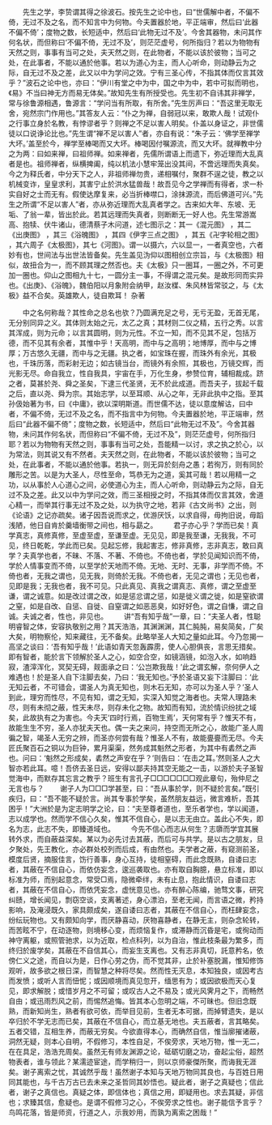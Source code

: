 <!-- { "loadSidebar": true } -->
　　先生之学，李贽谓其得之徐波石。按先生之论中也，曰“世儒解中者，不偏不倚，无过不及之名，而不知言中为何物。今夫置器於地，平正端审，然后曰‘此器不偏不倚’；度物之数，长短适中，然后曰‘此物无过不及’。今舍其器物，未问其作何名状，而但称曰‘不偏不倚，无过不及’，则茫茫虚号，何所指归？若以为物物有天然之则，事事有当可之处，夫天然之则，在此物者，不能以该於彼物；当可之处，在此事者，不能以通於他事。若以为道心为主，而人心听命，则动静云为之际，自无过不及之差，此又以中为学问之效。宁有三圣心传，不指其体而仅言其效乎？”波石之论中也，亦曰：“伊川有堂之中为中，国之中为中，若中可拟而明也，《易》不当曰神无方而易无体矣。”故知先生有所授受也。先生初不自讳其非禅学，常与徐鲁源相遇，鲁源言：“学问当有所取，有所舍。”先生厉声曰：“吾这里无取无舍，宛然宗门作用也。”其答友人云：“仆之为禅，自弱冠以来，敢欺人哉！试观仆之行事立身於名教，有悖谬者乎？则禅之不足以害人明矣。仆盖以身证之，非世儒徒以口说诤论比也。”先生谓“禅不足以害人”者，亦自有说：“朱子云：‘佛学至禅学大坏。’盖至於今，禅学至棒喝而又大坏。棒喝因付嘱源流，而又大坏。就禅教中分之为两：曰如来禅，曰祖师禅。如来禅者，先儒所谓语上而遗下，弥近理而大乱真者是也。祖师禅者，纵横捭阖，纯以机法小慧牢笼出没其间，不啻远理而失真矣。今之为释氏者，中分天下之人，非祖师禅勿贵，递相嘱付，聚群不逞之徒，教之以机械变诈，皇皇求利，其害宁止於洪水猛兽哉！故吾见今之学禅而有得者，求一朴实自好之士而无有。假使达摩复来，必当折棒噤口，涂抹源流，而后佛道可兴。”先生之所谓“不足以害人”者，亦从弥近理而大乱真者学之。古来如大年、东坡、无垢、了翁一辈，皆出於此。若其远理而失真者，则断断无一好人也。先生常游嵩高、抱犊、伏牛诸山，德清蔡子木问道，述七图示之：其一《混元图》 ，其二《出庚图》 ，其三《浴魄图》 ，其四《伊字三点之图》 ，其五《卍字轮相之图》 ，其六周子《太极图》，其七《河图》。谓一以摄六，六以显一，一者真空也，六者妙有也，世间法与出世法皆备矣。先生盖见沩仰以图相创立宗旨，与《太极图》相似，故扭合为一，而不顾其理之然否也。夫《太极》只一圈耳，一圈之外，不可更加一圈也。仰山之图相九十七，一圆分主一事，不得谓之混元矣。是故形同而实异也。《出庚》、《浴魄》，魏伯阳以月象附会纳甲，赵汝楳、朱风林皆常驳之，与《太极》益不合矣。英雄欺人，徒自欺耳！
杂著

　　中之名何称哉？其性命之总名也欤？乃圆满充足之号，无亏无盈，无首无尾，无分别同异之义。其体则太始之元，太乙之真；其材则二仪之精，五行之秀。以言其浑成，则为元命；以言其圆明，则为元性。不立一知，而不见其不足，包括万德，而不见其有余者，其惟中乎！天高明，而中与之高明；地博厚，而中与之博厚；万古悠久无疆，而中与之无疆。执之者，如宝珠在握，而珠外有余光，其极也，千珠历落，而彩射无边；如古镜当台，而镜外有余照，其极也，万镜交辉，而光影无尽。命自我立，性自我具，宇宙在手，万化生身，参赞位育，辅相裁成。跻之者，莫甚於尧、舜之圣矣，下逮三代圣贤，无不於此成道。而吾夫子，拔起千载之后，直以尧、舜为宗。其始志学，以至耳顺、从心之年，无非此执中之指。至其孙伋始著为书，曰《中庸》，欲以深明斯道。而世儒不达，徒以意度解诂，曰中者，不偏不倚，无过不及之名，而不指言中为何物。今夫置器於地，平正端审，然后曰“此器不偏不倚”；度物之数，长短适中，然后曰“此物无过不及”。今舍其器物，未问其作何名状，而但称曰“不偏不倚，无过不及”，则茫茫虚号，何所指归耶？若以为物物有天然之则，事事有当可之处，吾能精一以讨，求之执之於心，以为常法，则其说又有不然者。夫天然之则，在此物者，不能以该於彼物；当可之处，在此事者，不能以通於他事。若执一，则无异於刻舟之愚；若徇万，则有同於雕形之苦。以是为大圣人，尽性至命，笃恭无为之道，奚其可哉！若以用精一之功，以从事於人心道心之间，必使道心为主，而人心听命，则动静云为之际，自无过不及之差。此又以中为学问之效，而三圣相授之时，不指其体而仅言其效，舍道心精一，而举其行事无过不及之处，以为执守之地，若非《古文尚书》之出，则《论语》之记亦疏矣。诸子因吾说而求之，优游厌饫，以求自得，毋拘旧说，毋蹈浅陋，他日自肯於羹墙衡带之间也，相与勗之。
　　君子亦心乎？学而已矣！真学真志，真修真修，至虚至虚，至谦至虚。无见见，即是我至谦，无我我，不可见，终日乾乾，学此而已矣。见起忘修，我起害志，修非真修，志非真志，敢曰真学？夫真学也者，不昧、不落、不著、不倚也。不倚也者，学於见闻知识而不倚，学於人情事变而不倚，以至学於天地而不倚。无地、无时、无事，非学而不倚。不倚也者，无我之谓也，见无我，则倚於无我。不倚也者，无见之谓也；无见也者，见即是我；无我也者，我不可见。只此真见、真我之谓真志、真修，谓之至虚至谦，谓之诚意。如是改过谓之改，如是惩忿谓之惩，如是徙义谓之徙，如是窒欲谓之窒，如是自改、自惩、自徙、自窒谓之如恶恶臭，如好好色，谓之自慊，谓之自诚。夫诚之者，性也，非见也。
　　讲“吾有知乎哉”一章，曰：“夫圣人者，性聪明睿智之体，安容执敬别之用？其天浩浩，其渊渊渊，其仁肫肫，易矣简矣，广矣大矣，明物察伦，知来藏往，无不备矣。此略举圣人大知之量如此耳。今乃忽揭一高坚之谈曰：‘吾有知乎哉！’此语如青天忽轰霹雳，使人心胆俱丧，言思无措矣。即有智者，能於言下领解於圣人之心，如空合空，如镜涵镜，如泡入水，如响趋寂，渣滓浑化，冥契无碍，觌面承之曰：‘公岂欺我哉！’此之谓玄解，奈何伊人之难遇也！於是圣人自下注脚去矣，乃曰：‘我无知也。’予於圣语又妄下注脚曰：‘此无知云者，不可错会，谓圣人为真无知也，则木石无知，亦可以为圣人乎？’圣人到此，理穷而性尽，不见有知，谓之无知，实深入知觉之海者也。夫常人理路未尽，则有未彻之蔽，性天未尽，则存未化之物。故知而有知，流於情识纷扰之域矣，此故执有之为害也。今夫天‘四时行焉，百物生焉’，天何常有乎？惟天不有，故能生生不穷，圣人亦犹夫天也。偶一夫之来问，持空而无所之心，故能广圣人周徧之智，竭圣人无穷之辨，而圣亦何尝有哉？惟圣人不有，故能亹亹而无尽。今夫匠氏聚百石之铜以为巨钟，累月渠渠，然务成其魁然之形者，为其中有砉然之声也。问曰：‘魁然之形成矣，砉然之声安在乎？’则告曰：‘在击之耳。’然则圣人之大智亦若此耳。噫！吾侪去圣日远，安得以鄙夫持其空无能之一击，以游於夫子圣智觉海中，而默存其忘言之教乎？班生有言孔子□□□□□□□观此章句，殆仲尼之无言也与？
　　谢子人为□□□学甚至，曰：“吾从事於学，则不疑於言矣。”既引疾归，曰：“吾不能不疑於言。尚其专事於学矣，虽然朋友益远，微言难析，吾其困乎！”大洲於是为定志明学之论，曰：“夫至尊者道也，至乐者学也，学以闻道，志以成学也。然而学不信心久矣，惟其不信自心，是以志无由立。盖此心不失，即名为志，此志不失，即臻道域也。
　　今先不信心而志从何生？志隳而学宜其展转外求，而自蔽益深矣。某以为必先讨去其蔽，而后可与共学。是以古之朋友，旦夕聚处，先王教化，亦必群处校列而后成，有由然也。夫学者之蔽，有窥测前圣，模度后贤，摘服佳言，饬行善事，身心互持，徒相窒碍，而此念既熟，自诿曰志者，其蔽在不信自心，而依仿妄念，逡巡袭取也。亦有取自胸臆，悬立标准，即以标准为师，而别起意念，常受□焉，隐微牵绊，未有止息，抱此情识，自诿曰志者，其蔽在不信自心，而依凭妄念，虚恍意见也。亦有醉心陈编，驰骛文事，研究纠赜，增长闻见，剽窃空谈，支离著述，身心漂泊，至老无闻，而言语之微，矜持影响，及淹浸既久，家具颇成矣，遂自诿曰志者，其蔽在不信自心，而枉肆妄念，纷纭玩物也。又有颇知向学，而厌静喜动，厌物喜静者，在静无主，则杂念轮转，而苦眩不宁，在动逐物，则境移心变，而烦恼复作，或滞静而沉昏是宅，或徇动而神守离躯，或照管驰求，以为近取，检点科列，以为自治，惟此枝条最为繁多，而终归於废学矣，其蔽在不自信其心，而妄生支离也。又有志非真切，託意矜名，依傍仁义之途，而自以为是，日作心劳之伪，而不觉其非，止於补塞脱漏，惟知修饰观听，故多欲之根日深，而智慧之种将尽矣。然而性无灭息，本知独良，或因考古而发愤；或听人言而忸怩；或因顺境而真见忽开，缅思有为；或因欲极而天心复见，即求解脱；或惜岁月之不可留；或叹古人之不易及；或光风霁月之下，而畅然自由；或迅雨烈风之前，而惕然追悔。皆其本心忽明之端，不可昧也。但旧念既熟，而新知尚生，熟者有欲可依，而举目见前，生者无本可据，而掉臂遗失，是以卒归於不学无志而已矣，其蔽在不信自心，而立基无地也。夫五蔽者，言其略矣。五者交错，互相生养，而蔽无穷矣。今欲直得本心，而确然自信，惟当廓摧诸蔽，洞然无疑，则本心自明，不假修习，本性自足，不俟旁求，天地万物，惟一无二，在在具足，浩浩充周矣。虽然无有师友渊源之论，砥砺切磨之功，奋起尘俗，超然物表者，谁与领此？某濡迹宦途，而学稍归一，则以京师豪傑所聚，而诲我无涯矣。谢子离索之忧，其诚然乎哉！虽然谢子本知与天地万物同其良也，与百姓日用同其能也，与千古万古已去未来之圣哲同其妙悟也。疑此者，谢子之真疑也；信此者，谢子之真信也。真疑之体，即信体也；真信之用，即疑用也。求去其疑，非信也；求臻其信，愈疑也。是谓不假修习之心，不俟旁求之性也。谢子能信予言乎？鸟鸣花落，皆是师资，行道之人，示我妙用，而孰为离索之困哉！”
